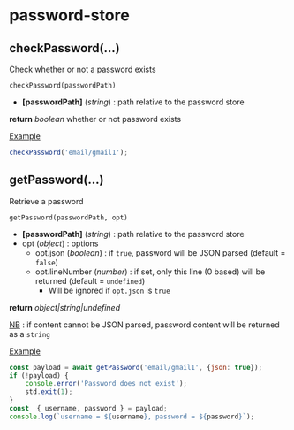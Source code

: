 # password-store

## checkPassword(...)

Check whether or not a password exists

`checkPassword(passwordPath)`

* **[passwordPath]** (*string*) : path relative to the password store

**return** *boolean* whether or not password exists

<u>Example</u>

```js
checkPassword('email/gmail1'); 
```

## getPassword(...)

Retrieve a password

`getPassword(passwordPath, opt)`

* **[passwordPath]** (*string*) : path relative to the password store
* opt (*object*) : options
  * opt.json (*boolean*) : if `true`, password will be JSON parsed (default = `false`)
  * opt.lineNumber (*number*) : if set, only this line (0 based) will be returned (default = `undefined`)
    * Will be ignored if `opt.json` is `true`

**return** *object|string|undefined*

<u>NB</u> : if content cannot be JSON parsed, password content will be returned as a `string`

<u>Example</u>

```js
const payload = await getPassword('email/gmail1', {json: true});
if (!payload) {
    console.error('Password does not exist');
    std.exit(1);
}
const  { username, password } = payload;
console.log(`username = ${username}, password = ${password}`);
```